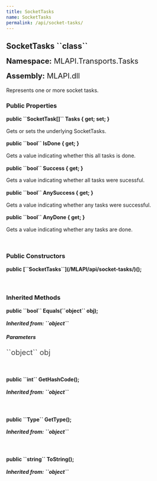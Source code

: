 ```yaml
---
title: SocketTasks
name: SocketTasks
permalink: /api/socket-tasks/
---
```


<div style="line-height: 1;">
	<h2 markdown="1">SocketTasks ``class``</h2>
	<p style="font-size: 20px;"><b>Namespace:</b> MLAPI.Transports.Tasks</p>
	<p style="font-size: 20px;"><b>Assembly:</b> MLAPI.dll</p>
</div>
<p>Represents one or more socket tasks.</p>

<div>
	<h3 markdown="1">Public Properties</h3>
	<div style="line-height: 1;">
		<h4 markdown="1"><b>public ``SocketTask[]`` Tasks { get; set; }</b></h4>
		<p>Gets or sets the underlying SocketTasks.</p>
	</div>
	<div style="line-height: 1;">
		<h4 markdown="1"><b>public ``bool`` IsDone { get; }</b></h4>
		<p>Gets a value indicating whether this all tasks is done.</p>
	</div>
	<div style="line-height: 1;">
		<h4 markdown="1"><b>public ``bool`` Success { get; }</b></h4>
		<p>Gets a value indicating whether all tasks were sucessful.</p>
	</div>
	<div style="line-height: 1;">
		<h4 markdown="1"><b>public ``bool`` AnySuccess { get; }</b></h4>
		<p>Gets a value indicating whether any tasks were successful.</p>
	</div>
	<div style="line-height: 1;">
		<h4 markdown="1"><b>public ``bool`` AnyDone { get; }</b></h4>
		<p>Gets a value indicating whether any tasks are done.</p>
	</div>
</div>
<br>
<div>
	<h3>Public Constructors</h3>
	<div style="line-height: 1; ">
		<h4 markdown="1"><b>public [``SocketTasks``](/MLAPI/api/socket-tasks/)();</b></h4>
	</div>
</div>
<br>
<div>
	<h3 markdown="1">Inherited Methods</h3>
	<div style="line-height: 1;">
		<h4 markdown="1"><b>public ``bool`` Equals(``object`` obj);</b></h4>
		<h5 markdown="1">Inherited from: ``object``</h5>
		<h5><b>Parameters</b></h5>
		<div>
			<p style="font-size: 20px; color: #444;" markdown="1">``object`` obj</p>
		</div>
	</div>
	<br>
	<div style="line-height: 1;">
		<h4 markdown="1"><b>public ``int`` GetHashCode();</b></h4>
		<h5 markdown="1">Inherited from: ``object``</h5>
	</div>
	<br>
	<div style="line-height: 1;">
		<h4 markdown="1"><b>public ``Type`` GetType();</b></h4>
		<h5 markdown="1">Inherited from: ``object``</h5>
	</div>
	<br>
	<div style="line-height: 1;">
		<h4 markdown="1"><b>public ``string`` ToString();</b></h4>
		<h5 markdown="1">Inherited from: ``object``</h5>
	</div>
</div>
<br>
